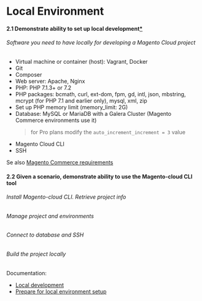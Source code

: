 # Local Environment

#### 2.1 Demonstrate ability to set up local development[*](https://devdocs.magento.com/guides/v2.3/cloud/setup/first-time-setup.html)

###### Software you need to have locally for developing a Magento Cloud project

- Virtual machine or container (host): Vagrant, Docker
- Git
- Composer
- Web server: Apache, Nginx
- PHP: PHP 7.1.3+ or 7.2
- PHP packages: bcmath, curl, ext-dom, fpm, gd, intl, json, mbstring, mcrypt (for PHP 7.1 and earlier only), mysql, xml, zip
- Set up PHP memory limit (memory_limit: 2G)
- Database: MySQL or MariaDB with a Galera Cluster (Magento Commerce environments use it)
     > for Pro plans modify the `auto_increment_increment = 3` value
- Magento Cloud CLI
- SSH

Se also [Magento Commerce requirements](https://devdocs.magento.com/guides/v2.3/install-gde/system-requirements.html)

#### 2.2 Given a scenario, demonstrate ability to use the Magento-cloud CLI tool

###### Install Magento-cloud CLI. Retrieve project info
###### Manage project and environments
###### Connect to database and SSH
###### Build the project locally

Documentation:
- [Local development](https://devdocs.magento.com/guides/v2.3/cloud/setup/first-time-setup.html)
- [Prepare for local environment setup](https://devdocs.magento.com/guides/v2.3/cloud/before/before-workspace.html)
